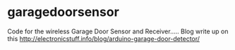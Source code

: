 # garagedoorsensor
Code for the wireless Garage Door Sensor and Receiver.....
Blog write up on this http://electronicstuff.info/blog/arduino-garage-door-detector/
